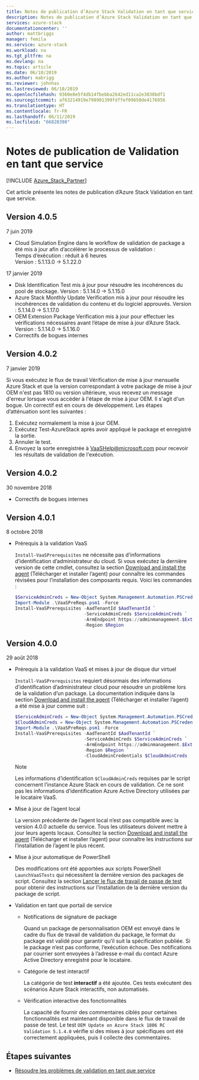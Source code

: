 ```yaml
---
title: Notes de publication d’Azure Stack Validation en tant que service | Microsoft Docs
description: Notes de publication d’Azure Stack Validation en tant que service
services: azure-stack
documentationcenter: ''
author: mattbriggs
manager: femila
ms.service: azure-stack
ms.workload: na
ms.tgt_pltfrm: na
ms.devlang: na
ms.topic: article
ms.date: 06/10/2019
ms.author: mabrigg
ms.reviewer: johnhas
ms.lastreviewed: 06/10/2019
ms.openlocfilehash: 9360e8e5f4db14fbebba2642ed11ca2e3830bdf1
ms.sourcegitcommit: af63214919e798901399fdffef09650de4176956
ms.translationtype: HT
ms.contentlocale: fr-FR
ms.lasthandoff: 06/11/2019
ms.locfileid: "66828398"
---
```

# <a name="release-notes-for-validation-as-a-service"></a>Notes de publication de Validation en tant que service

[!INCLUDE [Azure_Stack_Partner](./includes/azure-stack-partner-appliesto.md)]

Cet article présente les notes de publication d’Azure Stack Validation en tant que service.

## <a name="version-405"></a>Version 4.0.5

7 juin 2019

- Cloud Simulation Engine dans le workflow de validation de package a été mis à jour afin d’accélérer le processus de validation :  
    Temps d’exécution : réduit à 6 heures  
    Version : 5.1.13.0 -> 5.1.22.0  


17 janvier 2019

- Disk Identification Test mis à jour pour résoudre les incohérences du pool de stockage. Version : 5.1.14.0 -> 5.1.15.0
- Azure Stack Monthly Update Verification mis à jour pour résoudre les incohérences de validation du contenu et du logiciel approuvés. Version : 5.1.14.0 -> 5.1.17.0
- OEM Extension Package Verification mis à jour pour effectuer les vérifications nécessaires avant l’étape de mise à jour d’Azure Stack. Version : 5.1.14.0 -> 5.1.16.0
- Correctifs de bogues internes

## <a name="version-402"></a>Version 4.0.2

7 janvier 2019

Si vous exécutez le flux de travail Vérification de mise à jour mensuelle Azure Stack et que la version correspondant à votre package de mise à jour OEM n'est pas 1810 ou version ultérieure, vous recevez un message d'erreur lorsque vous accéder à l'étape de mise à jour OEM. Il s'agit d'un bogue. Un correctif est en cours de développement. Les étapes d’atténuation sont les suivantes :

1. Exécutez normalement la mise à jour OEM.
2. Exécutez Test-AzureStack après avoir appliqué le package et enregistré la sortie.
3. Annuler le test.
4. Envoyez la sorte enregistrée à VaaSHelp@microsoft.com pour recevoir les résultats de validation de l'exécution.

## <a name="version-402"></a>Version 4.0.2

30 novembre 2018

- Correctifs de bogues internes

## <a name="version-401"></a>Version 4.0.1

8 octobre 2018

- Prérequis à la validation VaaS

    `Install-VaaSPrerequisites` ne nécessite pas d’informations d’identification d’administrateur du cloud. Si vous exécutez la dernière version de cette cmdlet, consultez la section [Download and install the agent](azure-stack-vaas-local-agent.md#download-and-install-the-agent) (Télécharger et installer l’agent) pour connaître les commandes révisées pour l’installation des composants requis. Voici les commandes :

    ```powershell
    $ServiceAdminCreds = New-Object System.Management.Automation.PSCredential "<aadServiceAdminUser>", (ConvertTo-SecureString "<aadServiceAdminPassword>" -AsPlainText -Force)
    Import-Module .\VaaSPreReqs.psm1 -Force
    Install-VaaSPrerequisites -AadTenantId $AadTenantId `
                              -ServiceAdminCreds $ServiceAdminCreds `
                              -ArmEndpoint https://adminmanagement.$ExternalFqdn `
                              -Region $Region
    ```

## <a name="version-400"></a>Version 4.0.0

29 août 2018

- Prérequis à la validation VaaS et mises à jour de disque dur virtuel

    `Install-VaaSPrerequisites` requiert désormais des informations d’identification d’administrateur cloud pour résoudre un problème lors de la validation d’un package. La documentation indiquée dans la section [Download and install the agent](azure-stack-vaas-local-agent.md#download-and-install-the-agent) (Télécharger et installer l’agent) a été mise à jour comme suit :

    ```powershell
    $ServiceAdminCreds = New-Object System.Management.Automation.PSCredential "<aadServiceAdminUser>", (ConvertTo-SecureString "<aadServiceAdminPassword>" -AsPlainText -Force)
    $CloudAdminCreds = New-Object System.Management.Automation.PSCredential "<cloudAdminDomain\username>", (ConvertTo-SecureString "<cloudAdminPassword>" -AsPlainText -Force)
    Import-Module .\VaaSPreReqs.psm1 -Force
    Install-VaaSPrerequisites -AadTenantId $AadTenantId `
                              -ServiceAdminCreds $ServiceAdminCreds `
                              -ArmEndpoint https://adminmanagement.$ExternalFqdn `
                              -Region $Region `
                              -CloudAdminCredentials $CloudAdminCreds
    ```
    > [!NOTE]
    > Les informations d’identification `$CloudAdminCreds` requises par le script concernent l’instance Azure Stack en cours de validation. Ce ne sont pas les informations d’identification Azure Active Directory utilisées par le locataire VaaS.

- Mise à jour de l’agent local

    La version précédente de l’agent local n’est pas compatible avec la version 4.0.0 actuelle du service. Tous les utilisateurs doivent mettre à jour leurs agents locaux. Consultez la section [Download and install the agent](azure-stack-vaas-local-agent.md#download-and-install-the-agent) (Télécharger et installer l’agent) pour connaître les instructions sur l’installation de l’agent le plus récent.

- Mise à jour automatique de PowerShell

    Des modifications ont été apportées aux scripts PowerShell `LaunchVaaSTests` qui nécessitent la dernière version des packages de script. Consultez la section [Lancer le flux de travail de passe de test](azure-stack-vaas-automate-with-powershell.md#launch-the-test-pass-workflow) pour obtenir des instructions sur l’installation de la dernière version du package de script.

- Validation en tant que portail de service

  - Notifications de signature de package

    Quand un package de personnalisation OEM est envoyé dans le cadre du flux de travail de validation du package, le format du package est validé pour garantir qu’il suit la spécification publiée. Si le package n’est pas conforme, l’exécution échoue. Des notifications par courrier sont envoyées à l’adresse e-mail du contact Azure Active Directory enregistré pour le locataire.

  - Catégorie de test interactif

    La catégorie de test **interactif** a été ajoutée. Ces tests exécutent des scénarios Azure Stack interactifs, non automatisés.

  - Vérification interactive des fonctionnalités

    La capacité de fournir des commentaires ciblés pour certaines fonctionnalités est maintenant disponible dans le flux de travail de passe de test. Le test `OEM Update on Azure Stack 1806 RC Validation 5.1.4.0` vérifie si des mises à jour spécifiques ont été correctement appliquées, puis il collecte des commentaires.

## <a name="next-steps"></a>Étapes suivantes

- [Résoudre les problèmes de validation en tant que service](azure-stack-vaas-troubleshoot.md)
